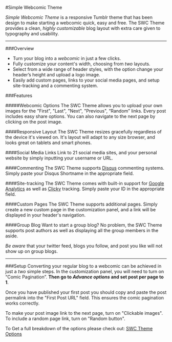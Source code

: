 #Simple Webcomic Theme

_Simple Webcomic Theme_ is a responsive Tumblr theme that has been design to make starting a webcomic quick, easy and free. The SWC Theme provides a clean, _highly customizable_ blog layout with extra care given to typography and usability.

---
###Overview

- Turn your blog into a _webcomic_ in just a few clicks.
- Fully customize your content's width, choosing from _two_ layouts.
- Select from a wide range of header styles, with the option change your header’s height and upload a logo image.
- Easily add custom pages, links to your social media pages, and setup site-tracking and a commenting system.

###Features

#####Webcomic Options
The SWC Theme allows you to upload your own images for the "First", "Last", "Next", "Previous", “Random” links. Every post includes easy share options. You can also navigate to the next page by clicking on the post image.


####Responsive Layout
The SWC Theme resizes gracefully regardless of the device it's viewed on. It's layout will adapt to any size browser, and looks great on tablets and smart phones.

####Social Media Links
Link to 21 social media sites, and your personal website by simply inputting your username or URL.

####Commenting
The SWC Theme supports [Disqus](https://www.disqus.com) commenting systems. Simply paste your Disqus Shortname in the appropriate field.

####Site-tracking
The SWC Theme comes with built-in support for [Google Analytics](http://www.google.com/analytics) as well as [Clicky](http://clicky.com) tracking. Simply paste your ID in the appropriate field.

####Custom Pages
The SWC Theme supports additional pages. Simply create a new custom page in the customization panel, and a link will be displayed in your header's navigation.

####Group Blog
Want to start a group blog? No problem, the SWC Theme supports post authors as well as displaying all the group members in the aside.

_Be aware_ that your twitter feed, blogs you follow, and post you like will not show up on group blogs.

---

###Setup
Converting your regular blog to a webcomic can be achieved in just a _two_ simple steps. In the customization panel, you will need to turn on “Comic Pagination”. **Then go to _Advance options_ and set post per page to 1**. 

Once you have published your first post you should copy and paste the post permalink into the "First Post URL" field. This ensures the comic pagination works correctly.

To make your post image link to the next page, turn on "Clickable images". To include a random page link, turn on "Random button".

To Get a full breakdown of the options please check out: [SWC Theme Options](SWC_THEME_OPTIONS)
